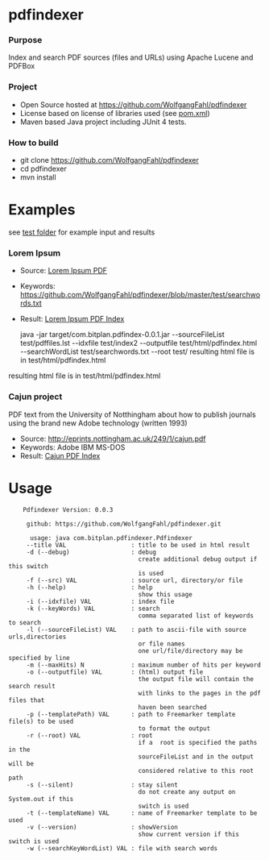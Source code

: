 pdfindexer
==========

### Purpose
Index and search PDF sources (files and URLs) using Apache Lucene and PDFBox

### Project
* Open Source hosted at https://github.com/WolfgangFahl/pdfindexer
* License based on license of libraries used (see [pom.xml](https://github.com/WolfgangFahl/pdfindexer/blob/master/pom.xml))
* Maven based Java project including JUnit 4 tests.

### How to build
* git clone https://github.com/WolfgangFahl/pdfindexer
* cd pdfindexer
* mvn install

# Examples
see [test folder](https://github.com/WolfgangFahl/pdfindexer/tree/master/test) for example input and results

### Lorem Ipsum
* Source: [Lorem Ipsum PDF](https://github.com/WolfgangFahl/pdfindexer/blob/master/test/pdfsource1/LoremIpsum.pdf "Click to open PDF source")
* Keywords: https://github.com/WolfgangFahl/pdfindexer/blob/master/test/searchwords.txt
* Result:  [Lorem Ipsum PDF Index](https://github.com/WolfgangFahl/pdfindexer/blob/master/test/pdfindex.html "Click to open html source")

    java -jar target/com.bitplan.pdfindex-0.0.1.jar --sourceFileList test/pdffiles.lst --idxfile test/index2 --outputfile test/html/pdfindex.html --searchWordList test/searchwords.txt --root test/ 
     resulting html file is in test/html/pdfindex.html

resulting html file is in test/html/pdfindex.html

### Cajun project 
PDF text from the University of Notthingham about how to publish journals using the brand new Adobe technology (written 1993)
* Source: http://eprints.nottingham.ac.uk/249/1/cajun.pdf
* Keywords: Adobe IBM MS-DOS
* Result: [Cajun PDF Index](https://github.com/WolfgangFahl/pdfindexer/blob/master/test/cajun.html "Click to open HTML source") 

# Usage
		Pdfindexer Version: 0.0.3
		
		 github: https://github.com/WolfgangFahl/pdfindexer.git
		
		  usage: java com.bitplan.pdfindexer.Pdfindexer
		 --title VAL                  : title to be used in html result
		 -d (--debug)                 : debug
		                                create additional debug output if this switch
		                                is used
		 -f (--src) VAL               : source url, directory/or file
		 -h (--help)                  : help
		                                show this usage
		 -i (--idxfile) VAL           : index file
		 -k (--keyWords) VAL          : search
		                                comma separated list of keywords to search
		 -l (--sourceFileList) VAL    : path to ascii-file with source urls,directories
		                                or file names
		                                one url/file/directory may be specified by line
		 -m (--maxHits) N             : maximum number of hits per keyword
		 -o (--outputfile) VAL        : (html) output file
		                                the output file will contain the search result
		                                with links to the pages in the pdf files that
		                                haven been searched
		 -p (--templatePath) VAL      : path to Freemarker template file(s) to be used
		                                to format the output
		 -r (--root) VAL              : root
		                                if a  root is specified the paths in the
		                                sourceFileList and in the output will be
		                                considered relative to this root path
		 -s (--silent)                : stay silent
		                                do not create any output on System.out if this
		                                switch is used
		 -t (--templateName) VAL      : name of Freemarker template to be used
		 -v (--version)               : showVersion
		                                show current version if this switch is used
		 -w (--searchKeyWordList) VAL : file with search words
